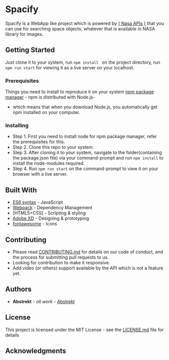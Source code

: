 # Spacify

Spacify is a WebApp like project which is powered by [{ Nasa APIs }](https://api.nasa.gov/) that you can use for searching space objects, whatever that is available in NASA library for images.

## Getting Started
Just clone it to your system, run ```npm install ``` on the project directory, run ```npm run start``` for viewing it as a live server on your localhost.
### Prerequisites

Things you need to install to reproduce it on your system
[npm package manager](https://nodejs.org/en/) - npm is distributed with Node.js- 
* which means that when you download Node.js, you automatically get npm installed on your computer.

### Installing

* Step 1. First you need to install node for npm package manager, refer the prerequisites for this.
* Step 2. Clone this repo to your system.
* Step 3. After cloning it to your system, navigate to the folder(containing the package.json file) via your command-prompt and run ```npm install```  to install the node-modules required.
* Step 4. Run ```npm run start``` on the command-prompt to view it on your browser with a live server. 


## Built With

* [ES6 syntax](https://developer.mozilla.org/en-US/docs/Web/JavaScript) - JavaScript 
* [Webpack](https://webpack.js.org/) - Dependency Management
* [HTML5+CSS] - Scripting & styling
* [Adobe XD](https://www.adobe.com/products/xd.html) - Designing & prototyping
* [fontawesome](https://fontawesome.com/) - Icons

## Contributing

* Please read [CONTRIBUTING.md](https://gist.github.com/PurpleBooth/b24679402957c63ec426) for details on our code of conduct, and the process for submitting pull requests to us. 
* Looking for contribution to make it responsive.
* Add video (or others) support available by the API which is not a feature yet.
## Authors

* **Abstrekt** - *all work* - [Abstrekt](https://github.com/abstrekt)


## License

This project is licensed under the MIT License - see the [LICENSE.md](https://github.com/abstrekt/Spacify/blob/master/LICENSE) file for details

## Acknowledgments

